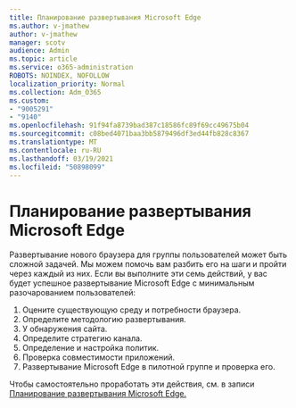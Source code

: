 ```yaml
---
title: Планирование развертывания Microsoft Edge
ms.author: v-jmathew
author: v-jmathew
manager: scotv
audience: Admin
ms.topic: article
ms.service: o365-administration
ROBOTS: NOINDEX, NOFOLLOW
localization_priority: Normal
ms.collection: Adm_O365
ms.custom:
- "9005291"
- "9140"
ms.openlocfilehash: 91f94fa8739bad387c18586fc89f69cc49675b04
ms.sourcegitcommit: c08bed4071baa3bb5879496df3ed44fb828c8367
ms.translationtype: MT
ms.contentlocale: ru-RU
ms.lasthandoff: 03/19/2021
ms.locfileid: "50898099"
---
```

# <a name="plan-your-deployment-of-microsoft-edge"></a>Планирование развертывания Microsoft Edge

Развертывание нового браузера для группы пользователей может быть сложной задачей. Мы можем помочь вам разбить его на шаги и пройти через каждый из них. Если вы выполните эти семь действий, у вас будет успешное развертывание Microsoft Edge с минимальным разочарованием пользователей:

1. Оцените существующую среду и потребности браузера.
2. Определите методологию развертывания.
3. У обнаружения сайта.
4. Определите стратегию канала.
5. Определение и настройка политик.
6. Проверка совместимости приложений.
7. Развертывание Microsoft Edge в пилотной группе и проверка его.

Чтобы самостоятельно проработать эти действия, см. в записи [Планирование развертывания Microsoft Edge.](https://go.microsoft.com/fwlink/?linkid=2129990)
